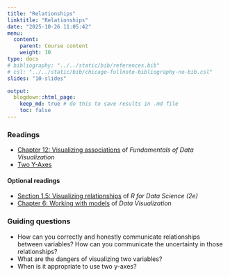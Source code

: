 ```yaml
---
title: "Relationships"
linktitle: "Relationships"
date: "2025-10-26 11:05:42"
menu:
  content:
    parent: Course content
    weight: 10
type: docs
# bibliography: "../../static/bib/references.bib"
# csl: "../../static/bib/chicago-fullnote-bibliography-no-bib.csl"
slides: "10-slides"

output:
  blogdown::html_page:
    keep_md: true # do this to save results in .md file
    toc: false
---
```


### Readings

- <i class="fas fa-book"></i> [Chapter 12: Visualizing associations](https://clauswilke.com/dataviz/visualizing-associations.html) of *Fundamentals of Data Visualization*
- <i class="fas fa-external-link-square-alt"></i> [Two Y-Axes](https://kieranhealy.org/blog/archives/2016/01/16/two-y-axes/)


#### Optional readings
- <i class="fas fa-book"></i> [Section 1.5: Visualizing relationships](https://r4ds.hadley.nz/data-visualize#visualizing-relationships) of *R for Data Science (2e)*
- <i class="fas fa-book"></i> [Chapter 6: Working with models](https://socviz.co/modeling.html#modeling) of *Data Visualization*


### Guiding questions

- How can you correctly and honestly communicate relationships between variables? How can you communicate the uncertainty in those relationships?
- What are the dangers of visualizing two variables?
- When is it appropriate to use two y-axes?


<!-- ### Slides -->

<!-- The slides for today's lesson are available online as an HTML file. Use the buttons below to open the slides either as an interactive website or as a static PDF (for printing or storing for later). -->

<!-- {{< blogdown/slide-buttons >}} -->

<!-- **Fun fact**: If you type <kbd>?</kbd> (or <kbd>shift</kbd> + <kbd>/</kbd>) while going through the slides, you can see a list of special slide-specific commands. -->
